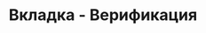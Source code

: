 ---
id: 207
title: Вкладка - Верификация
displayName: Верификация
order: 4
published: true
historyName: Верификация
historyDescription: Защита от взлома сайта
category: Начало работы
categoryName: Верификация
categoryDescription: Защита от взлома сайта
categoryOrder: 4
categoryIcon: https://img.solarspace.pro/docs/copy-link.svg
footerName: Верификация
footerOrder: 14
---